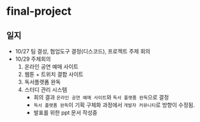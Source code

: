 # final-project

## 일지
 - 10/27 팀 결성, 협업도구 결정(디스코드), 프로젝트 주제 회의
 - 10/29 주제회의
   1. 온라인 공연 예매 사이트
   2. 웹툰 + 트위치 결합 사이트
   3. 독서플랫폼 완독
   4. 스터디 관리 시스템 
      - 회의 결과 `온라인 공연 예매 사이트`와 `독서 플랫폼 완독`으로 결정
      - `독서 플랫폼 완독`이 기획 구체화 과정에서 `개발자 커뮤니티`로 방향이 수정됨.
      - 발표를 위한 ppt 문서 작성중
 
